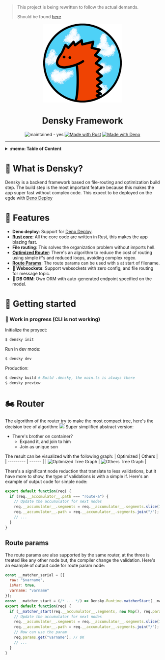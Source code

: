 > This project is being rewritten to follow the actual demands.
>
> Should be found [here](https://github.com/Densky-Framework/densky)

<p align="center">
  <img src=".github/logo-720px.png" width="256px" />
  <h1 align="center"> Densky Framework </h1>
</p>

<div align="center">
  <img src="https://img.shields.io/badge/maintained-yes-blue" alt="maintained - yes">
  <a href="https://rust-lang.org/" title="Go to Rust homepage"><img src="https://img.shields.io/badge/Rust-orange?logo=rust&logoColor=white" alt="Made with Rust"></a>
  <a href="https://deno.land" title="Go to Deno homepage"><img src="https://img.shields.io/badge/Deno-blue?logo=deno&logoColor=white" alt="Made with Deno"></a>
</div>

<hr />

<details>
  <summary> <b>:memo: Table of Content</b> </summary>
  
- [:notebook: What is Densky?](#notebook-what-is-densky)
- [:star2: Features](#star2-features)
- [:rocket: Getting started](#rocket-getting-started)
- [:motorcycle: Router](#motorcycle-router)
- [Route params](#route-params)
</details>

# :notebook: What is Densky?
Densky is a backend framework based on file-routing and optimization build step.
The build step is the most important feature because this makes the app super fast without complex code. 
This expect to be deployed on the egde with [Deno Deploy](http://deploy.deno.com)

# :star2: Features
- **Deno deploy**: Support for [Deno Deploy](http://deploy.deno.com).
- [**Rust core**](packages/core): All the core code are written in Rust, this makes the app blazing fast.
- **File routing**: This solves the organization problem without imports hell.
- [**Optimized Router**](#motorcycle-router): There's an algorithm to reduce the cost of routing using simple if's and reduced loops, avoiding complex regex.
- [**Route Params**](#route-params): The route params can be used with `$` at start of filename.
- **:construction: Websockets**: Support websockets with zero config, and file routing for message topic.
- **:construction: DB ORM**: Own ORM with auto-generated endpoint specified on the model.

# :rocket: Getting started
### :construction: Work in progress (CLI is not working)
Initialize the proyect:
```bash
$ densky init
```

Run in dev mode:
```bash
$ densky dev
```

Production:
```bash
$ densky build # Build .densky, the main.ts is always there
$ densky preview
```

# :motorcycle: Router
The algorithm of the router try to make the most compact tree, here's the decision tree of algorithm:
![](https://mermaid.ink/img/pako:eNptUk2PmzAQ_SsjX7qR2IjPQDhUqoIqbau0VXcvrbh4sTdYBTuyjZIt5L93MKTJNuXCePzemw-_nlSKcZKTnab7Gp6KUgJ-GyWtVk3D9XfVWX5Xkg-MgR5jDVUtGlaSBdzfv4ci6EvyWUgG6mUCwJ0DLEpymsSKwCGHj7Rpnmn1a4BzNOtSAxUW5EcLL_MNyr8lbwVjDT9QzQe4xLcC7d-7G4kHyfhxAPe7JYoxfcP5amuc2M01QBH2T3jk7wyYGiswMHzXcmnPg4YT6Qc3CI5wMY-q5fNWhAHqilEhub4sZ-Z8UUiJkfKAODk1eQFFV8LfuqaZ23eLBquudRdvKaPuluvduKpPSkh4VraeiAZnRi4FyQ__U4ivirp-NmcMam00pzjV1UhwEKhsa2H-3WV8aWUzFh5b6YwFiiMI6x5hthTxSMt1SwVDS_YjvST4Ai0-Zo4hoxqdUcoT4mhn1eOrrEhudcc90u0ZNlQIik5uSY5GMpjlTFilt5PHndU9sqeS5D05kjxeLaN1mEVZEKySIE5Tj7xiNlovEz_IkiwK0jj2k9XJI7-VQlV_ucbEyk_jMEsSPw2d2k935yqe_gBZYwsS?type=png)
Super simplified abstract version:
- There's brother on container?
  - Expand it, and join to him
  - Join as unique son 

The result can be visualized with the following graph:
| Optimized | Others |
| --------- | ------ |
| ![Optimized Tree Graph](https://mermaid.ink/img/pako:eNqFkk1PhDAQhv8KmWQTTfhq-e7BxA0XD17Uk9ZDd1tdolDShWRXwn-3gLsCQbeXTqbP-3amnQa2kgsg8K5YuTOeUloYeq1WBroruDi8UHAovBqWdYMeZF2J2ysKqgssRuH6Er0-05sJPVh13ClOhSg1zPU2cx6MRuwancCNhS6g-BfFCyiesD817OtSKKtT9YpBg-cN4vlzOLPa_1AsPQkeFY7_6XGBGzfoTCoHE3KhcpZx_b1NZ0Ch2olcUCA65Ex9UKBFqzlWV_LxWGyBVKoWJtQlZ5VIM6anIgfyxj73Oit4Vkl1P8xLPzYmlKwA0sABiB_aXoJjL0YoDJAfRSYcddZL7MBFcRB7KPJ9NwhbE76k1K6unehE6EY-joPAjXDv9tyf9Te233o6wfU?type=png) | ![Others Tree Graph](https://mermaid.ink/img/pako:eNp9kslOwzAQhl8lGqkSSNns7D4gUeXCgQtwAnNwY7eNIHHkJlJL1HfHSWibRiW-eDT-5p_F00ImuQACG8WqrfGW0tLQBz2VXOw_KDgUPg3LekAvsqnF4x0F1RkWo3A_iy7P6OqCDiIddLJTISpNcn2NNQeJEbhEJ2ploTkOXzg85fAV-Jd611RCWV1Ijw8Bi4WBp33h6QicSdX_B90aRkePysczbd5Gx506V12ACYVQBcu5_ti206BQb0UhKBBtcqa-KNDyqDnW1PL1UGZAatUIE5qKs1qkOdP7UABZs--d9gqe11I9D5uSyXKdb3RsxUogLeyB-KHtJTj2YoTCAPlRZMJBe73EDlwUB7GHIt93g_Bowo-UWte1E-0I3cjHcRC4Ee7V3vu3PufxFxwBwfw?type=png) |

There's a significant node reduction that translate to less validations, but it have more to show, the type of validations is with a simple if. 
Here's an example of output code for simple node:
```javascript
export default function(req) {
  if (req.__accomulator__.path === "route-a") {
    // Update the accumulator for next nodes
    req.__accumulator__.segments = req.__accumulator__.segments.slice(1);
    req.__accumulator__.path = req.__accumulator__.segments.join("/");
    // ...
  }
}
```
## Route params
The route params are also supported by the same router, at the three is treated like any other node but, the compiler change the validation.
Here's an example of output code for route param node:
```javascript
const __matcher_serial = [{
  raw: "$varname",
  isVar: true,
  varname: "varname"
}];
const __matcher_start = (/* ... */) => Densky.Runtime.matcherStart(__matcher_serial, /* ... */);
export default function(req) {
  if (__matcher_start(req.__accumulator__.segments, new Map(), req.params)) {
    // Update the accumulator for next nodes
    req.__accumulator__.segments = req.__accumulator__.segments.slice(1);
    req.__accumulator__.path = req.__accumulator__.segments.join("/");
    // Now can use the param
    req.params.get("varname"); // OK
    // ...
  }
}
```

